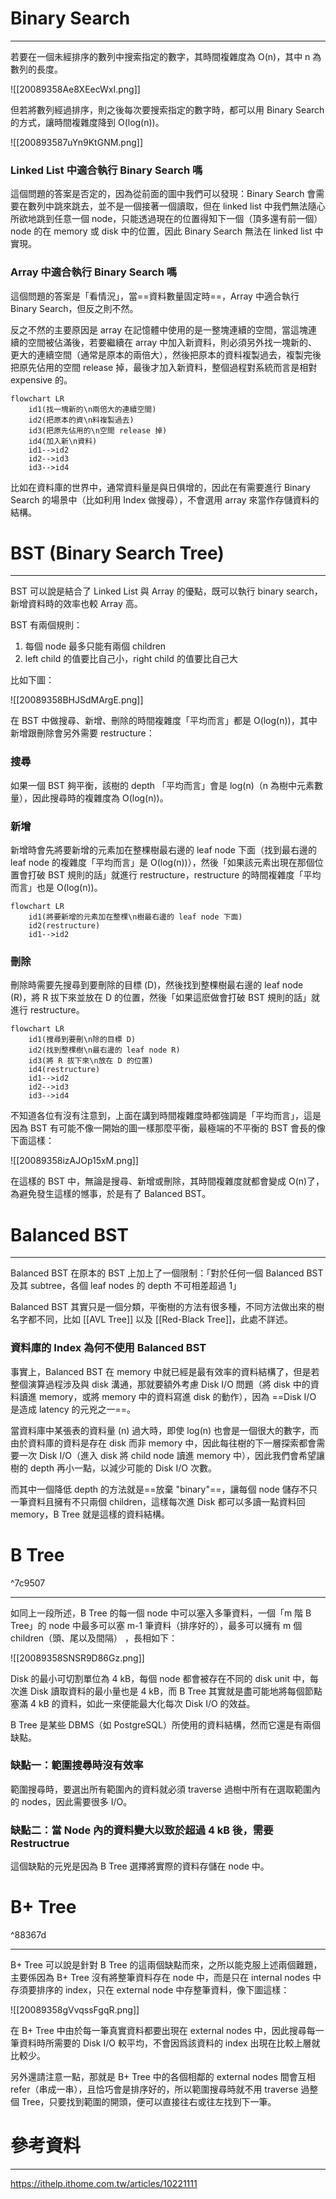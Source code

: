 # Binary Search

---

若要在一個未經排序的數列中搜索指定的數字，其時間複雜度為 O(n)，其中 n 為數列的長度。

![[20089358Ae8XEecWxI.png]]

但若將數列經過排序，則之後每次要搜索指定的數字時，都可以用 Binary Search 的方式，讓時間複雜度降到 O(log(n))。

![[200893587uYn9KtGNM.png]]

### Linked List 中適合執行 Binary Search 嗎

這個問題的答案是否定的，因為從前面的圖中我們可以發現：Binary Search 會需要在數列中跳來跳去，並不是一個接著一個讀取，但在 linked list 中我們無法隨心所欲地跳到任意一個 node，只能透過現在的位置得知下一個（頂多還有前一個）node 的在 memory 或 disk 中的位置，因此 Binary Search 無法在 linked list 中實現。

### Array 中適合執行 Binary Search 嗎

這個問題的答案是「看情況」，當==資料數量固定時==，Array 中適合執行 Binary Search，但反之則不然。

反之不然的主要原因是 array 在記憶體中使用的是一整塊連續的空間，當這塊連續的空間被佔滿後，若要繼續在 array 中加入新資料，則必須另外找一塊新的、更大的連續空間（通常是原本的兩倍大），然後把原本的資料複製過去，複製完後把原先佔用的空間 release 掉，最後才加入新資料，整個過程對系統而言是相對 expensive 的。

```mermaid
flowchart LR
	id1(找一塊新的\n兩倍大的連續空間)
	id2(把原本的資\n料複製過去)
	id3(把原先佔用的\n空間 release 掉)
	id4(加入新\n資料)
    id1-->id2
    id2-->id3
    id3-->id4
```

比如在資料庫的世界中，通常資料量是與日俱增的，因此在有需要進行 Binary Search 的場景中（比如利用 Index 做搜尋），不會選用 array 來當作存儲資料的結構。

# BST (Binary Search Tree)

---

BST 可以說是結合了 Linked List 與 Array 的優點，既可以執行 binary search，新增資料時的效率也較 Array 高。

BST 有兩個規則：

1. 每個 node 最多只能有兩個 children
2. left child 的值要比自己小，right child 的值要比自己大

比如下圖：

![[20089358BHJSdMArgE.png]]

在 BST 中做搜尋、新增、刪除的時間複雜度「平均而言」都是 O(log(n))，其中新增跟刪除會另外需要 restructure：

### 搜尋

如果一個 BST 夠平衡，該樹的 depth 「平均而言」會是 log(n)（n 為樹中元素數量），因此搜尋時的複雜度為 O(log(n))。

### 新增

新增時會先將要新增的元素加在整棵樹最右邊的 leaf node 下面（找到最右邊的 leaf node 的複雜度「平均而言」是 O(log(n))），然後「如果該元素出現在那個位置會打破 BST 規則的話」就進行 restructure，restructure 的時間複雜度「平均而言」也是 O(log(n))。

```mermaid
flowchart LR
	id1(將要新增的元素加在整棵\n樹最右邊的 leaf node 下面)
	id2(restructure)
    id1-->id2
```

### 刪除

刪除時需要先搜尋到要刪除的目標 (D)，然後找到整棵樹最右邊的 leaf node (R)，將 R 拔下來並放在 D 的位置，然後「如果這麽做會打破 BST 規則的話」就進行 restructure。

```mermaid
flowchart LR
	id1(搜尋到要刪\n除的目標 D)
	id2(找到整棵樹\n最右邊的 leaf node R)
	id3(將 R 拔下來\n放在 D 的位置)
	id4(restructure)
    id1-->id2
    id2-->id3
    id3-->id4
```

不知道各位有沒有注意到，上面在講到時間複雜度時都強調是「平均而言」，這是因為 BST 有可能不像一開始的圖一樣那麼平衡，最極端的不平衡的 BST 會長的像下面這樣：

![[20089358izAJOp15xM.png]]

在這樣的 BST 中，無論是搜尋、新增或刪除，其時間複雜度就都會變成 O(n)了，為避免發生這樣的憾事，於是有了 Balanced BST。

# Balanced BST

---

Balanced BST 在原本的 BST 上加上了一個限制：「對於任何一個 Balanced BST 及其 subtree，各個 leaf nodes 的 depth 不可相差超過 1」

Balanced BST 其實只是一個分類，平衡樹的方法有很多種，不同方法做出來的樹名字都不同，比如 [[AVL Tree]] 以及 [[Red-Black Tree]]，此處不詳述。

### 資料庫的 Index 為何不使用 Balanced BST

事實上，Balanced BST 在 memory 中就已經是最有效率的資料結構了，但是若整個演算過程涉及與 disk 溝通，那就要額外考慮 Disk I/O 問題（將 disk 中的資料讀進 memory，或將 memory 中的資料寫進 disk 的動作），因為 ==Disk I/O 是造成 latency 的元兇之一==。

當資料庫中某張表的資料量 (n) 過大時，即使 log(n) 也會是一個很大的數字，而由於資料庫的資料是存在 disk 而非 memory 中，因此每往樹的下一層探索都會需要一次 Disk I/O（進入 disk 將 child node 讀進 memory 中），因此我們會希望讓樹的 depth 再小一點，以減少可能的 Disk I/O 次數。

而其中一個降低 depth 的方法就是==放棄 "binary"==，讓每個 node 儲存不只一筆資料且擁有不只兩個 children，這樣每次進 Disk 都可以多讀一點資料回 memory，B Tree 就是這樣的資料結構。

# B Tree

^7c9507

---

如同上一段所述，B Tree 的每一個 node 中可以塞入多筆資料，一個「m 階 B Tree」的 node 中最多可以塞 m-1 筆資料（排序好的），最多可以擁有 m 個 children（頭、尾以及間隔） ，長相如下：

![[20089358SNSR9D86Gz.png]]

Disk 的最小可切割單位為 4 kB，每個 node 都會被存在不同的 disk unit 中，每次進 Disk 讀取資料的最小量也是 4 kB，而 B Tree 其實就是盡可能地將每個節點塞滿 4 kB 的資料，如此一來便能最大化每次 Disk I/O 的效益。

B Tree 是某些 DBMS（如 PostgreSQL）所使用的資料結構，然而它還是有兩個缺點。

### 缺點一：範圍搜尋時沒有效率

範圍搜尋時，要選出所有範圍內的資料就必須 traverse 過樹中所有在選取範圍內的 nodes，因此需要很多 I/O。

### 缺點二：當 Node 內的資料變大以致於超過 4 kB 後，需要 Restructrue

這個缺點的元兇是因為 B Tree 選擇將實際的資料存儲在 node 中。

# B+ Tree

^88367d

---

B+ Tree 可以說是針對 B Tree 的這兩個缺點而來，之所以能克服上述兩個難題，主要係因為 B+ Tree 沒有將整筆資料存在 node 中，而是只在 internal nodes 中存須要排序的 index，只在 external node 中存整筆資料，像下圖這樣：

![[20089358gVvqssFgqR.png]]

在 B+ Tree 中由於每一筆真實資料都要出現在 external nodes 中，因此搜尋每一筆資料時所需要的 Disk I/O 較平均，不會因爲該資料的 index 出現在比較上層就比較少。

另外還請注意一點，那就是 B+ Tree 中的各個相鄰的 external nodes 間會互相 refer（串成一串），且恰巧會是排序好的，所以範圍搜尋時就不用 traverse 過整個 Tree，只要找到範圍的開頭，便可以直接往右或往左找到下一筆。

# 參考資料

---

https://ithelp.ithome.com.tw/articles/10221111